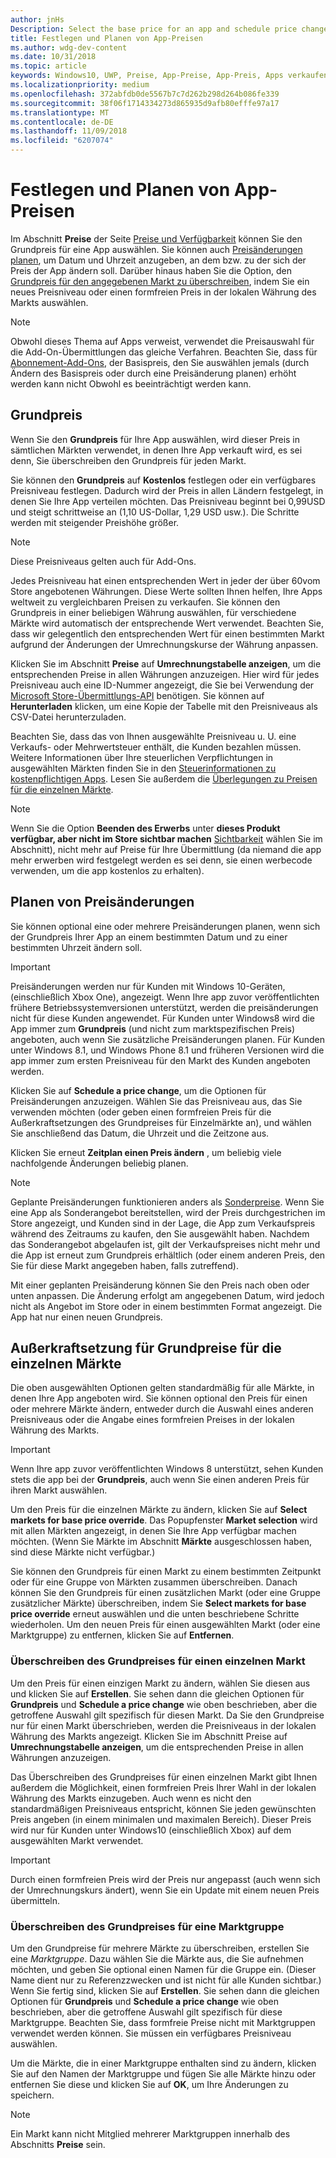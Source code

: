 ```yaml
---
author: jnHs
Description: Select the base price for an app and schedule price changes. You can also customize these options for specific markets.
title: Festlegen und Planen von App-Preisen
ms.author: wdg-dev-content
ms.date: 10/31/2018
ms.topic: article
keywords: Windows10, UWP, Preise, App-Preise, App-Preis, Apps verkaufen, Preis ändern, benutzerdefinierter Preis, Preis, Preise, Kosten, Grundpreise überschreiben, formfreier Preis, formfrei
ms.localizationpriority: medium
ms.openlocfilehash: 372abfdb0de5567b7c7d262b298d264b086fe339
ms.sourcegitcommit: 38f06f1714334273d865935d9afb80efffe97a17
ms.translationtype: MT
ms.contentlocale: de-DE
ms.lasthandoff: 11/09/2018
ms.locfileid: "6207074"
---
```

# <a name="set-and-schedule-app-pricing"></a>Festlegen und Planen von App-Preisen

Im Abschnitt **Preise** der Seite [Preise und Verfügbarkeit](set-app-pricing-and-availability.md) können Sie den Grundpreis für eine App auswählen. Sie können auch [Preisänderungen planen](#schedule-price-changes), um Datum und Uhrzeit anzugeben, an dem bzw. zu der sich der Preis der App ändern soll. Darüber hinaus haben Sie die Option, den [Grundpreis für den angegebenen Markt zu überschreiben](#override-base-price-for-specific-markets), indem Sie ein neues Preisniveau oder einen formfreien Preis in der lokalen Währung des Markts auswählen.

> [!NOTE]
> Obwohl dieses Thema auf Apps verweist, verwendet die Preisauswahl für die Add-On-Übermittlungen das gleiche Verfahren. Beachten Sie, dass für [Abonnement-Add-Ons](../monetize/enable-subscription-add-ons-for-your-app.md), der Basispreis, den Sie auswählen jemals (durch Ändern des Basispreis oder durch eine Preisänderung planen) erhöht werden kann nicht Obwohl es beeinträchtigt werden kann.

## <a name="base-price"></a>Grundpreis

Wenn Sie den **Grundpreis** für Ihre App auswählen, wird dieser Preis in sämtlichen Märkten verwendet, in denen Ihre App verkauft wird, es sei denn, Sie überschreiben den Grundpreis für jeden Markt.

Sie können den **Grundpreis** auf **Kostenlos** festlegen oder ein verfügbares Preisniveau festlegen. Dadurch wird der Preis in allen Ländern festgelegt, in denen Sie Ihre App verteilen möchten. Das Preisniveau beginnt bei 0,99USD und steigt schrittweise an (1,10 US-Dollar, 1,29 USD usw.). Die Schritte werden mit steigender Preishöhe größer. 

> [!NOTE]
> Diese Preisniveaus gelten auch für Add-Ons. 

Jedes Preisniveau hat einen entsprechenden Wert in jeder der über 60vom Store angebotenen Währungen. Diese Werte sollten Ihnen helfen, Ihre Apps weltweit zu vergleichbaren Preisen zu verkaufen. Sie können den Grundpreis in einer beliebigen Währung auswählen, für verschiedene Märkte wird automatisch der entsprechende Wert verwendet. Beachten Sie, dass wir gelegentlich den entsprechenden Wert für einen bestimmten Markt aufgrund der Änderungen der Umrechnungskurse der Währung anpassen.

Klicken Sie im Abschnitt **Preise** auf **Umrechnungstabelle anzeigen**, um die entsprechenden Preise in allen Währungen anzuzeigen. Hier wird für jedes Preisniveau auch eine ID-Nummer angezeigt, die Sie bei Verwendung der [Microsoft Store-Übermittlungs-API](../monetize/manage-app-submissions.md#price-tiers) benötigen. Sie können auf **Herunterladen** klicken, um eine Kopie der Tabelle mit den Preisniveaus als CSV-Datei herunterzuladen.

Beachten Sie, dass das von Ihnen ausgewählte Preisniveau u. U. eine Verkaufs- oder Mehrwertsteuer enthält, die Kunden bezahlen müssen. Weitere Informationen über Ihre steuerlichen Verpflichtungen in ausgewählten Märkten finden Sie in den [Steuerinformationen zu kostenpflichtigen Apps](tax-details-for-paid-apps.md). Lesen Sie außerdem die [Überlegungen zu Preisen für die einzelnen Märkte](define-pricing-and-market-selection.md#price-considerations-for-specific-markets).

> [!NOTE]
> Wenn Sie die Option **Beenden des Erwerbs** unter **dieses Produkt verfügbar, aber nicht im Store sichtbar machen** [Sichtbarkeit](choose-visibility-options.md#discoverability) wählen Sie im Abschnitt), nicht mehr auf Preise für Ihre Übermittlung (da niemand die app mehr erwerben wird festgelegt werden es sei denn, sie einen werbecode verwenden, um die app kostenlos zu erhalten).

## <a name="schedule-price-changes"></a>Planen von Preisänderungen

Sie können optional eine oder mehrere Preisänderungen planen, wenn sich der Grundpreis Ihrer App an einem bestimmten Datum und zu einer bestimmten Uhrzeit ändern soll. 

> [!IMPORTANT]
> Preisänderungen werden nur für Kunden mit Windows 10-Geräten, (einschließlich Xbox One), angezeigt. Wenn Ihre app zuvor veröffentlichten frühere Betriebssystemversionen unterstützt, werden die preisänderungen nicht für diese Kunden angewendet. Für Kunden unter Windows8 wird die App immer zum **Grundpreis** (und nicht zum marktspezifischen Preis) angeboten, auch wenn Sie zusätzliche Preisänderungen planen. Für Kunden unter Windows 8.1, und Windows Phone 8.1 und früheren Versionen wird die app immer zum ersten Preisniveau für den Markt des Kunden angeboten werden.

Klicken Sie auf **Schedule a price change**, um die Optionen für Preisänderungen anzuzeigen. Wählen Sie das Preisniveau aus, das Sie verwenden möchten (oder geben einen formfreien Preis für die Außerkraftsetzungen des Grundpreises für Einzelmärkte an), und wählen Sie anschließend das Datum, die Uhrzeit und die Zeitzone aus.

Klicken Sie erneut **Zeitplan einen Preis ändern** , um beliebig viele nachfolgende Änderungen beliebig planen.

> [!NOTE]
> Geplante Preisänderungen funktionieren anders als [Sonderpreise](put-apps-and-add-ons-on-sale.md). Wenn Sie eine App als Sonderangebot bereitstellen, wird der Preis durchgestrichen im Store angezeigt, und Kunden sind in der Lage, die App zum Verkaufspreis während des Zeitraums zu kaufen, den Sie ausgewählt haben. Nachdem das Sonderangebot abgelaufen ist, gilt der Verkaufspreises nicht mehr und die App ist erneut zum Grundpreis erhältlich (oder einem anderen Preis, den Sie für diese Markt angegeben haben, falls zutreffend).
>
> Mit einer geplanten Preisänderung können Sie den Preis nach oben oder unten anpassen. Die Änderung erfolgt am angegebenen Datum, wird jedoch nicht als Angebot im Store oder in einem bestimmten Format angezeigt. Die App hat nur einen neuen Grundpreis. 


## <a name="override-base-price-for-specific-markets"></a>Außerkraftsetzung für Grundpreise für die einzelnen Märkte

Die oben ausgewählten Optionen gelten standardmäßig für alle Märkte, in denen Ihre App angeboten wird. Sie können optional den Preis für einen oder mehrere Märkte ändern, entweder durch die Auswahl eines anderen Preisniveaus oder die Angabe eines formfreien Preises in der lokalen Währung des Markts.

> [!IMPORTANT]
> Wenn Ihre app zuvor veröffentlichten Windows 8 unterstützt, sehen Kunden stets die app bei der **Grundpreis**, auch wenn Sie einen anderen Preis für ihren Markt auswählen.

Um den Preis für die einzelnen Märkte zu ändern, klicken Sie auf **Select markets for base price override**. Das Popupfenster **Market selection** wird mit allen Märkten angezeigt, in denen Sie Ihre App verfügbar machen möchten. (Wenn Sie Märkte im Abschnitt **Märkte** ausgeschlossen haben, sind diese Märkte nicht verfügbar.) 

Sie können den Grundpreis für einen Markt zu einem bestimmten Zeitpunkt oder für eine Gruppe von Märkten zusammen überschreiben. Danach können Sie den Grundpreis für einen zusätzlichen Markt (oder eine Gruppe zusätzlicher Märkte) überschreiben, indem Sie **Select markets for base price override** erneut auswählen und die unten beschriebene Schritte wiederholen. Um den neuen Preis für einen ausgewählten Markt (oder eine Marktgruppe) zu entfernen, klicken Sie auf **Entfernen**.


### <a name="override-the-base-price-for-a-single-market"></a>Überschreiben des Grundpreises für einen einzelnen Markt

Um den Preis für einen einzigen Markt zu ändern, wählen Sie diesen aus und klicken Sie auf **Erstellen**. Sie sehen dann die gleichen Optionen für **Grundpreis** und **Schedule a price change** wie oben beschrieben, aber die getroffene Auswahl gilt spezifisch für diesen Markt. Da Sie den Grundpreise nur für einen Markt überschrieben, werden die Preisniveaus in der lokalen Währung des Markts angezeigt. Klicken Sie im Abschnitt Preise auf **Umrechnungstabelle anzeigen**, um die entsprechenden Preise in allen Währungen anzuzeigen. 

Das Überschreiben des Grundpreises für einen einzelnen Markt gibt Ihnen außerdem die Möglichkeit, einen formfreien Preis Ihrer Wahl in der lokalen Währung des Markts einzugeben. Auch wenn es nicht den standardmäßigen Preisniveaus entspricht, können Sie jeden gewünschten Preis angeben (in einem minimalen und maximalen Bereich). Dieser Preis wird nur für Kunden unter Windows10 (einschließlich Xbox) auf dem ausgewählten Markt verwendet. 

> [!IMPORTANT]
> Durch einen formfreien Preis wird der Preis nur angepasst (auch wenn sich der Umrechnungskurs ändert), wenn Sie ein Update mit einem neuen Preis übermitteln. 

### <a name="override-the-base-price-for-a-market-group"></a>Überschreiben des Grundpreises für eine Marktgruppe

Um den Grundpreise für mehrere Märkte zu überschreiben, erstellen Sie eine *Marktgruppe*. Dazu wählen Sie die Märkte aus, die Sie aufnehmen möchten, und geben Sie optional einen Namen für die Gruppe ein. (Dieser Name dient nur zu Referenzzwecken und ist nicht für alle Kunden sichtbar.) Wenn Sie fertig sind, klicken Sie auf **Erstellen**. Sie sehen dann die gleichen Optionen für **Grundpreis** und **Schedule a price change** wie oben beschrieben, aber die getroffene Auswahl gilt spezifisch für diese Marktgruppe. Beachten Sie, dass formfreie Preise nicht mit Marktgruppen verwendet werden können. Sie müssen ein verfügbares Preisniveau auswählen.

Um die Märkte, die in einer Marktgruppe enthalten sind zu ändern, klicken Sie auf den Namen der Marktgruppe und fügen Sie alle Märkte hinzu oder entfernen Sie diese und klicken Sie auf **OK**, um Ihre Änderungen zu speichern. 

> [!NOTE]
> Ein Markt kann nicht Mitglied mehrerer Marktgruppen innerhalb des Abschnitts **Preise** sein.





